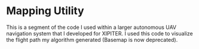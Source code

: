 # Mapping Utility 

This is a segment of the code I used within a larger autonomous UAV navigation system that I developed for XIPITER. I used this code to visualize the flight path my algorithm generated (Basemap is now deprecated).
